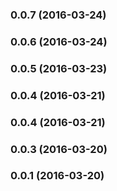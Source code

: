 ### 0.0.7 (2016-03-24)


### 0.0.6 (2016-03-24)


### 0.0.5 (2016-03-23)


### 0.0.4 (2016-03-21)


### 0.0.4 (2016-03-21)


### 0.0.3 (2016-03-20)


### 0.0.1 (2016-03-20)
